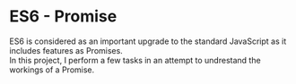 # ES6 - Promise

ES6 is considered as an important upgrade to the standard JavaScript as it includes features as Promises.  
In this project, I perform a few tasks in an attempt to undrestand the workings of a Promise.  
